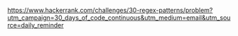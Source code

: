 https://www.hackerrank.com/challenges/30-regex-patterns/problem?utm_campaign=30_days_of_code_continuous&utm_medium=email&utm_source=daily_reminder
